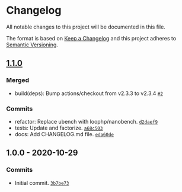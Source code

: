 # Changelog

All notable changes to this project will be documented in this file.

The format is based on [Keep a Changelog](https://keepachangelog.com/en/1.0.0/)
and this project adheres to [Semantic Versioning](https://semver.org/spec/v2.0.0.html).

## [1.1.0](https://github.com/loophp/phpspec-time/compare/1.0.0...1.1.0)

### Merged

- build(deps): Bump actions/checkout from v2.3.3 to v2.3.4 [`#2`](https://github.com/loophp/phpspec-time/pull/2)

### Commits

- refactor: Replace ubench with loophp/nanobench. [`d2daef9`](https://github.com/loophp/phpspec-time/commit/d2daef98eabfa9f71c122e2fd82ff44e54b70fb3)
- tests: Update and factorize. [`a68c503`](https://github.com/loophp/phpspec-time/commit/a68c503fc30b4720e47fffc5d4d0ac9962bcf952)
- docs: Add CHANGELOG.md file. [`eda60de`](https://github.com/loophp/phpspec-time/commit/eda60de4154e6cfa324d02244446d081bd16d4a9)

## 1.0.0 - 2020-10-29

### Commits

- Initial commit. [`3b7be73`](https://github.com/loophp/phpspec-time/commit/3b7be73bbdf44edf75e72899ea12c405dc47cdaa)
